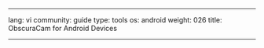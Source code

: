 

---

lang: vi
community: guide
type: tools
os: android
weight: 026
title: ObscuraCam for Android Devices

---

<stub>

